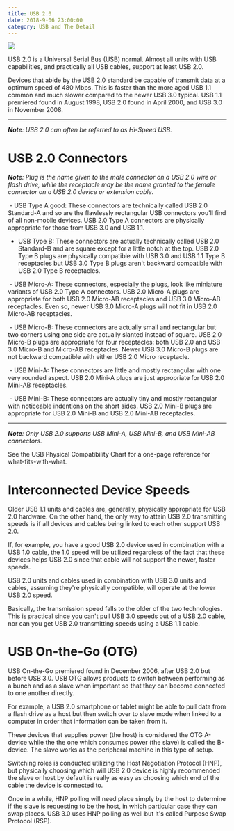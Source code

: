 ```yaml
---
title: USB 2.0
date: 2018-9-06 23:00:00
category: USB and The Detail
---
```


![](/img/5.jpg)

USB 2.0 is a Universal Serial Bus (USB) normal. Almost all units with USB capabilities, and practically all USB cables, support at least USB 2.0.

Devices that abide by the USB 2.0 standard be capable of transmit data at a optimum speed of 480 Mbps. This is faster than the more aged USB 1.1 common and much slower compared to the newer USB 3.0 typical.
USB 1.1 premiered found in August 1998, USB 2.0 found in April 2000, and USB 3.0 in November 2008.

<!-- more -->

----

*__Note__: USB 2.0 can often be referred to as Hi-Speed USB.*

# USB 2.0 Connectors

*__Note__: Plug is the name given to the male connector on a USB 2.0 wire or flash drive, while the receptacle may be the name granted to the female connector on a USB 2.0 device or extension cable.*

 - USB Type A good: These connectors are technically called USB 2.0 Standard-A and so are the flawlessly rectangular USB connectors you'll find of all non-mobile devices. USB 2.0 Type A connectors are physically appropriate for those from USB 3.0 and USB 1.1.

 - USB Type B: These connectors are actually technically called USB 2.0 Standard-B and are square except for a little notch at the top. USB 2.0 Type B plugs are physically compatible with USB 3.0 and USB 1.1 Type B receptacles but USB 3.0 Type B plugs aren't backward compatible with USB 2.0 Type B receptacles.

 - USB Micro-A: These connectors, especially the plugs, look like miniature variants of USB 2.0 Type A connectors. USB 2.0 Micro-A plugs are appropriate for both USB 2.0 Micro-AB receptacles and USB 3.0 Micro-AB receptacles. Even so, newer USB 3.0 Micro-A plugs will not fit in USB 2.0 Micro-AB receptacles.

 - USB Micro-B: These connectors are actually small and rectangular but two corners using one side are actually slanted instead of square. USB 2.0 Micro-B plugs are appropriate for four receptacles: both USB 2.0 and USB 3.0 Micro-B and Micro-AB receptacles. Newer USB 3.0 Micro-B plugs are not backward compatible with either USB 2.0 Micro receptacle.

 - USB Mini-A: These connectors are little and mostly rectangular with one very rounded aspect. USB 2.0 Mini-A plugs are just appropriate for USB 2.0 Mini-AB receptacles.

 - USB Mini-B: These connectors are actually tiny and mostly rectangular with noticeable indentions on the short sides. USB 2.0 Mini-B plugs are appropriate for USB 2.0 Mini-B and USB 2.0 Mini-AB receptacles.

----

*__Note__: Only USB 2.0 supports USB Mini-A, USB Mini-B, and USB Mini-AB connectors.*

See the USB Physical Compatibility Chart for a one-page reference for what-fits-with-what.

# Interconnected Device Speeds

Older USB 1.1 units and cables are, generally, physically appropriate for USB 2.0 hardware. On the other hand, the only way to attain USB 2.0 transmitting speeds is if all devices and cables being linked to each other support USB 2.0.

If, for example, you have a good USB 2.0 device used in combination with a USB 1.0 cable, the 1.0 speed will be utilized regardless of the fact that these devices helps USB 2.0 since that cable will not support the newer, faster speeds.

USB 2.0 units and cables used in combination with USB 3.0 units and cables, assuming they're physically compatible, will operate at the lower USB 2.0 speed.

Basically, the transmission speed falls to the older of the two technologies. This is practical since you can't pull USB 3.0 speeds out of a USB 2.0 cable, nor can you get USB 2.0 transmitting speeds using a USB 1.1 cable. 

# USB On-the-Go (OTG)

USB On-the-Go premiered found in December 2006, after USB 2.0 but before USB 3.0. USB OTG allows products to switch between performing as a bunch and as a slave when important so that they can become connected to one another directly.

For example, a USB 2.0 smartphone or tablet might be able to pull data from a flash drive as a host but then switch over to slave mode when linked to a computer in order that information can be taken from it. 

These devices that supplies power (the host) is considered the OTG A-device while the the one which consumes power (the slave) is called the B-device. The slave works as the peripheral machine in this type of setup.

Switching roles is conducted utilizing the Host Negotiation Protocol (HNP), but physically choosing which will USB 2.0 device is highly recommended the slave or host by default is really as easy as choosing which end of the cable the device is connected to.

Once in a while, HNP polling will need place simply by the host to determine if the slave is requesting to be the host, in which particular case they can swap places. USB 3.0 uses HNP polling as well but it's called Purpose Swap Protocol (RSP).
